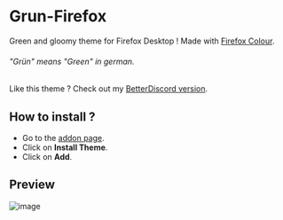 # Grun-Firefox
 Green and gloomy theme for Firefox Desktop ! Made with [Firefox Colour](https://color.firefox.com/ "Firefox Colour").
 
  ###### "Grün" means "Green" in german.

Like this theme ? Check out my [BetterDiscord version](https://github.com/Shad0w-57/Grun-BetterDiscord "Shad0w-57/Grun-BetterDiscord: BetterDiscord theme").

## How to install ?
* Go to the [addon page](https://addons.mozilla.org/fr/firefox/addon/grun-firefox/ "Grün for Firefox – Get this Theme for 🦊 Firefox").
* Click on **Install Theme**.
* Click on **Add**.

## Preview
![image](https://addons.mozilla.org/user-media/version-previews/full/3922/3922355.svg?modified=1668622635)

